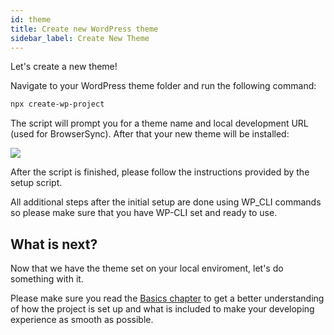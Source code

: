 ```yaml
---
id: theme
title: Create new WordPress theme
sidebar_label: Create New Theme
---
```


Let's create a new theme!

Navigate to your WordPress theme folder and run the following command:

```bash
npx create-wp-project
```

The script will prompt you for a theme name and local development URL (used for BrowserSync). After that your new theme will be installed:

![](https://raw.githubusercontent.com/infinum/eightshift-frontend-libs/develop/package/setup.gif)

After the script is finished, please follow the instructions provided by the setup script.

All additional steps after the initial setup are done using WP_CLI commands so please make sure that you have WP-CLI set and ready to use.

## What is next?
Now that we have the theme set on your local enviroment, let's do something with it.

Please make sure you read the [Basics chapter](basics/basics.md) to get a better understanding of how the project is set up and what is included to make your developing experience as smooth as possible.
